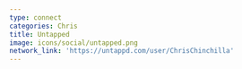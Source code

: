 ```yaml
---
type: connect
categories: Chris
title: Untapped
image: icons/social/untapped.png
network_link: 'https://untappd.com/user/ChrisChinchilla'
---
```

